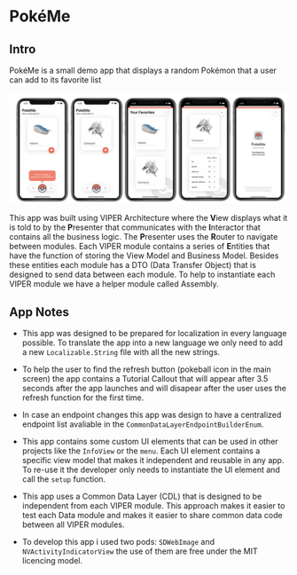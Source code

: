 # PokéMe

## Intro
PokéMe is a small demo app that displays a random Pokémon that a user can add to its favorite list

![App](./documentationImages/6.png)

This app was built using VIPER Architecture where the **V**iew displays what it is told to by the **P**resenter that communicates with the **I**nteractor that contains all the business logic.
The **P**resenter uses the **R**outer to navigate between modules. 
Each VIPER module contains a series of **E**ntities that have the function of storing the View Model and  Business Model. Besides these entities each module has a DTO (Data Transfer Object) that is designed to send data between each module.
To help to instantiate each VIPER module we have a helper module called Assembly.

## App Notes 
- This app was designed to be prepared for localization in every language possible. To translate the app into a new language we only need to add a new `Localizable.String` file with all the new strings.

- To help the user to find the refresh button (pokeball icon in the main screen) the app contains a Tutorial Callout that will appear after 3.5 seconds after the app launches and will disapear after the user uses the refresh function for the first time.

- In case an endpoint changes this app was design to have a centralized endpoint list avaliable in the `CommonDataLayerEndpointBuilderEnum`.

- This app contains some custom UI elements that can be used in other projects like the `InfoView` or the `menu`. Each UI element contains a specific view model that makes it independent and reusable in any app. To re-use it the developer only needs to instantiate the UI element and call the `setup` function. 

- This app uses a Common Data Layer (CDL) that is designed to be independent from each VIPER module. This approach makes it easier to test each Data module and makes it easier to share common data code between all VIPER modules.

- To develop this app i used two pods: `SDWebImage` and `NVActivityIndicatorView` the use of them are free under the MIT licencing model.

